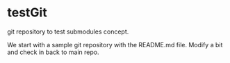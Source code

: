 # testGit
git repository to test submodules concept.

We start with a sample git repository with the README.md file. Modify a bit and check in back to main repo.
